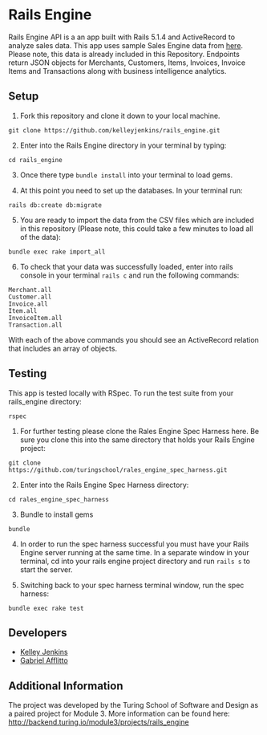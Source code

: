 # Rails Engine

Rails Engine API is a an app built with Rails 5.1.4 and ActiveRecord to analyze sales data. This app uses sample Sales Engine data from [here](https://github.com/turingschool-examples/sales_engine/tree/master/data). Please note, this data is already included in this Repository. Endpoints return JSON objects for Merchants, Customers, Items, Invoices, Invoice Items and Transactions along with business intelligence analytics.

## Setup

1. Fork this repository and clone it down to your local machine.
```
git clone https://github.com/kelleyjenkins/rails_engine.git
```

2. Enter into the Rails Engine directory in your terminal by typing:
```
cd rails_engine
```

3. Once there type ```bundle install``` into your terminal to load gems.

4. At this point you need to set up the databases. In your terminal run:
```
rails db:create db:migrate
```

5. You are ready to import the data from the CSV files which are included in this repository (Please note, this could take a few minutes to load all of the data):
```
bundle exec rake import_all
```

6. To check that your data was successfully loaded, enter into rails console in your terminal ```rails c``` and run the following commands:
```
Merchant.all
Customer.all
Invoice.all
Item.all
InvoiceItem.all
Transaction.all
```
With each of the above commands you should see an ActiveRecord relation that includes an array of objects.

## Testing

This app is tested locally with RSpec. To run the test suite from your rails_engine directory:
```
rspec
```

1. For further testing please clone the Rales Engine Spec Harness here. Be sure you clone this into the same directory that holds your Rails Engine project:
```
git clone https://github.com/turingschool/rales_engine_spec_harness.git
```

2. Enter into the Rails Engine Spec Harness directory:
```
cd rales_engine_spec_harness
```

3. Bundle to install gems
```
bundle
```

4. In order to run the spec harness successful you must have your Rails Engine server running at the same time. In a separate window in your terminal, cd into your rails engine project directory and run ```rails s``` to start the server.

5. Switching back to your spec harness terminal window, run the spec harness:
```
bundle exec rake test
```


## Developers
- [Kelley Jenkins](https://github.com/kelleyjenkins)
- [Gabriel Afflitto](https://github.com/GabrielAfflitto)

## Additional Information
The project was developed by the Turing School of Software and Design as a paired project for Module 3. More information can be found here: http://backend.turing.io/module3/projects/rails_engine
